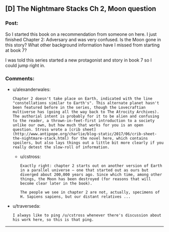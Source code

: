 ## [D] The Nightmare Stacks Ch 2, Moon question

### Post:

So I started this book on a recommendation from someone on here. I just finished Chapter 2: Adversary and was very confused. Is the Moon gone in this story? What other background information have I missed from starting at book 7?

I was told this series started a new protagonist and story in book 7 so I could jump right in.

### Comments:

- u/alexanderwales:
  ```
  Chapter 2 doesn't take place on Earth, indicated with the line "constellations similar to Earth's". This alternate planet hasn't been featured before in the series, though the Lovecraftian multiverse has (going all the way back to The Atrocity Archives). The authorial intent is probably for it to be alien and confusing to the reader, a thrown-in-feet-first introduction to a society unlike our own, but how much that works for you is an open question. Stross wrote a [crib sheet](http://www.antipope.org/charlie/blog-static/2017/06/crib-sheet-the-nightmare-stack.html) for the novel here, which contains spoilers, but also lays things out a little bit more clearly if you really detest the slow-roll of information.
  ```

  - u/cstross:
    ```
    Exactly right: chapter 2 starts out on another version of Earth in a parallel universe — one that started out as ours but diverged about 200,000 years ago. Since which time, among other things, the Moon has been destroyed (for reasons that will become clear later in the book).

    The people we see in chapter 2 are not, actually, specimens of H. Sapiens sapiens, but our distant relatives ...
    ```

- u/traverseda:
  ```
  I always like to ping /u/cstross whenever there's discussion about his work here, so this is that ping.
  ```

---


